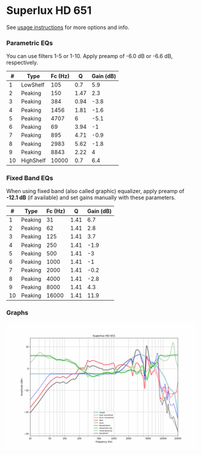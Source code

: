 # Superlux HD 651
See [usage instructions](https://github.com/jaakkopasanen/AutoEq#usage) for more options and info.

### Parametric EQs
You can use filters 1-5 or 1-10. Apply preamp of -6.0 dB or -6.6 dB, respectively.

|   # | Type      |   Fc (Hz) |    Q |   Gain (dB) |
|-----|-----------|-----------|------|-------------|
|   1 | LowShelf  |       105 | 0.7  |         5.9 |
|   2 | Peaking   |       150 | 1.47 |         2.3 |
|   3 | Peaking   |       384 | 0.94 |        -3.8 |
|   4 | Peaking   |      1456 | 1.81 |        -1.6 |
|   5 | Peaking   |      4707 | 6    |        -5.1 |
|   6 | Peaking   |        69 | 3.94 |        -1   |
|   7 | Peaking   |       895 | 4.71 |        -0.9 |
|   8 | Peaking   |      2983 | 5.62 |        -1.8 |
|   9 | Peaking   |      8843 | 2.22 |         4   |
|  10 | HighShelf |     10000 | 0.7  |         6.4 |

### Fixed Band EQs
When using fixed band (also called graphic) equalizer, apply preamp of **-12.1 dB** (if available) and set gains manually with these parameters.

|   # | Type    |   Fc (Hz) |    Q |   Gain (dB) |
|-----|---------|-----------|------|-------------|
|   1 | Peaking |        31 | 1.41 |         6.7 |
|   2 | Peaking |        62 | 1.41 |         2.8 |
|   3 | Peaking |       125 | 1.41 |         3.7 |
|   4 | Peaking |       250 | 1.41 |        -1.9 |
|   5 | Peaking |       500 | 1.41 |        -3   |
|   6 | Peaking |      1000 | 1.41 |        -1   |
|   7 | Peaking |      2000 | 1.41 |        -0.2 |
|   8 | Peaking |      4000 | 1.41 |        -2.8 |
|   9 | Peaking |      8000 | 1.41 |         4.3 |
|  10 | Peaking |     16000 | 1.41 |        11.9 |

### Graphs
![](./Superlux%20HD%20651.png)
